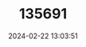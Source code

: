 ---
title: "135691"
category: "Coregonus lutokka"
draft: false
date: 2024-02-22 13:03:51
languages:
  Russian: ["Лудога"]
  English: ["Ladoga Whitefish"]
---
